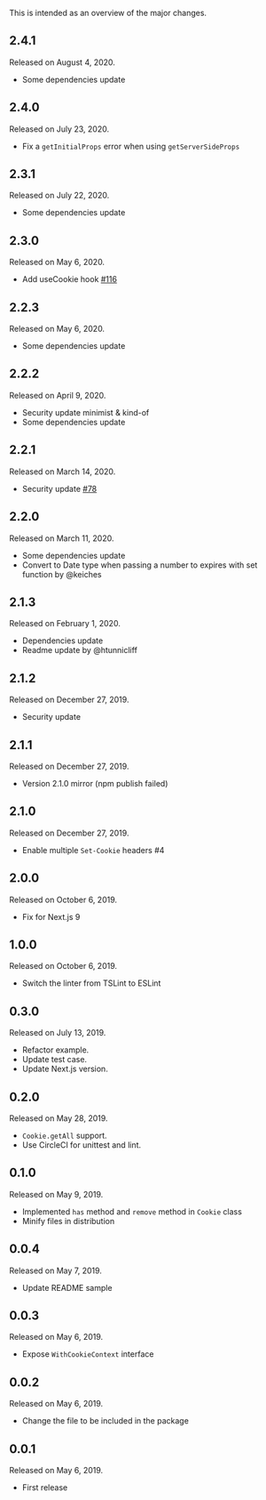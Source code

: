 This is intended as an overview of the major changes.

## 2.4.1

Released on August 4, 2020.

* Some dependencies update

## 2.4.0

Released on July 23, 2020.

* Fix a `getInitialProps` error when using `getServerSideProps`

## 2.3.1

Released on July 22, 2020.

* Some dependencies update

## 2.3.0

Released on May 6, 2020.

* Add useCookie hook [#116](https://github.com/tokuda109/next-cookie/pull/116)

## 2.2.3

Released on May 6, 2020.

* Some dependencies update

## 2.2.2

Released on April 9, 2020.

* Security update minimist & kind-of
* Some dependencies update

## 2.2.1

Released on March 14, 2020.

* Security update [#78](https://github.com/tokuda109/next-cookie/pull/78)

## 2.2.0

Released on March 11, 2020.

* Some dependencies update
* Convert to Date type when passing a number to expires with set function by @keiches

## 2.1.3

Released on February 1, 2020.

* Dependencies update
* Readme update by @htunnicliff

## 2.1.2

Released on December 27, 2019.

* Security update

## 2.1.1

Released on December 27, 2019.

* Version 2.1.0 mirror (npm publish failed)

## 2.1.0

Released on December 27, 2019.

* Enable multiple `Set-Cookie` headers #4

## 2.0.0

Released on October 6, 2019.

* Fix for Next.js 9

## 1.0.0

Released on October 6, 2019.

* Switch the linter from TSLint to ESLint

## 0.3.0

Released on July 13, 2019.

* Refactor example.
* Update test case.
* Update Next.js version.

## 0.2.0

Released on May 28, 2019.

* `Cookie.getAll` support.
* Use CircleCI for unittest and lint.

## 0.1.0

Released on May 9, 2019.

* Implemented `has` method and `remove` method in `Cookie` class
* Minify files in distribution

## 0.0.4

Released on May 7, 2019.

* Update README sample

## 0.0.3

Released on May 6, 2019.

* Expose `WithCookieContext` interface

## 0.0.2

Released on May 6, 2019.

* Change the file to be included in the package

## 0.0.1

Released on May 6, 2019.

* First release
